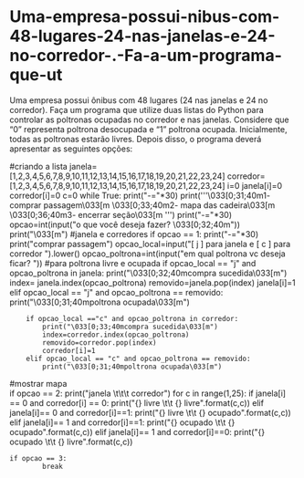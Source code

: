 # Uma-empresa-possui-nibus-com-48-lugares-24-nas-janelas-e-24-no-corredor-.-Fa-a-um-programa-que-ut
Uma empresa possui ônibus com 48 lugares (24 nas janelas e 24 no corredor). Faça um  programa que utilize duas listas do Python para controlar as poltronas ocupadas no corredor e  nas janelas. Considere que “0” representa poltrona desocupada e “1” poltrona ocupada.  Inicialmente, todas as poltronas estarão livres. Depois disso, o programa deverá apresentar as  seguintes opções:

#criando a lista
janela=[1,2,3,4,5,6,7,8,9,10,11,12,13,14,15,16,17,18,19,20,21,22,23,24]
corredor=[1,2,3,4,5,6,7,8,9,10,11,12,13,14,15,16,17,18,19,20,21,22,23,24]
i=0
janela[i]=0
corredor[i]=0
c=0
while True:
	print("-="*30)
	print('''\033[0;31;40m1- comprar passagem\033[m
\033[0;33;40m2- mapa das cadeira\033[m
\033[0;36;40m3- encerrar seção\033[m
	''')
	print("-="*30)
	opcao=int(input("o que você deseja fazer? \033[0;32;40m"))
	print("\033[m")
#janela e corredores
	if opcao == 1:
		print("-="*30)
		print("comprar passagem")
		opcao_local=input("[ j ] para janela e [ c ] para corredor ").lower()
		opcao_poltrona=int(input("em qual poltrona vc deseja ficar? "))
#para poltrona livre e ocupada
		if opcao_local == "j" and opcao_poltrona in janela:
			print("\033[0;32;40mcompra sucedida\033[m")
			index= janela.index(opcao_poltrona)
			removido=janela.pop(index)
			janela[i]=1
		elif opcao_local == "j" and opcao_poltrona == removido:
			print("\033[0;31;40mpoltrona ocupada\033[m")
		
		if opcao_local =="c" and opcao_poltrona in corredor:
			print("\033[0;33;40mcompra sucedida\033[m")
			index=corredor.index(opcao_poltrona)
			removido=corredor.pop(index)
			corredor[i]=1
		elif opcao_local == "c" and opcao_poltrona == removido:
			print("\033[0;31;40mpoltrona ocupada\033[m")
	
#mostrar mapa	
	if opcao == 2:
		print("janela \t\t\t corredor")
		for c in range(1,25):
			if janela[i] == 0 and corredor[i] == 0:
				print("{} livre \t\t {} livre".format(c,c))
			elif janela[i]== 0 and corredor[i]==1:
				print("{} livre \t\t {} ocupado".format(c,c))
			elif janela[i]== 1 and corredor[i]==1:
				print("{} ocupado \t\t {} ocupado".format(c,c))
			elif janela[i]== 1 and corredor[i]==0:
				print("{} ocupado \t\t {} livre".format(c,c))
	
	
	if opcao == 3:
			break
			
